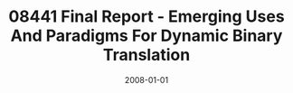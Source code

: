 ---
title: "08441 Final Report - Emerging Uses And Paradigms For Dynamic Binary Translation"
date: 2008-01-01
venue: "Emerging Uses and Paradigms for Dynamic Binary Translation, 26.10. - 31.10.2008"
paperurl: 
authors: "Erik R Altman, Bruce R Childers, Robert S Cohn, Jack W Davidson, Koen De Bosschere, Bjorn De Sutter, M Anton Ertl, Michael Franz, Yuan Xiang Gu, Matthias Hauswirth, Thomas Heinz, WeiChung Hsu, Jens Knoop, Andreas Krall, Naveen Kumar, Jonas Maebe, Robert Muth, Xavier Rival, Erven Rohou, Roni Rosner, Mary Lou Soffa, Jens Troger and Christopher A Vick"
awards: ""
---